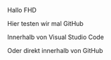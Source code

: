 Hallo FHD

Hier testen wir mal GitHub

Innerhalb von Visual Studio Code

Oder direkt innerhalb von GitHub
